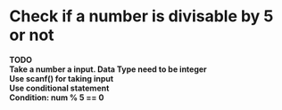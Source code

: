 # Check if a number is divisable by 5 or not<br>
**TODO**<br>
**Take a number a input. Data Type need to be integer**<br>
**Use scanf() for taking input**<br>
**Use conditional statement**<br>
**Condition: num % 5 == 0**